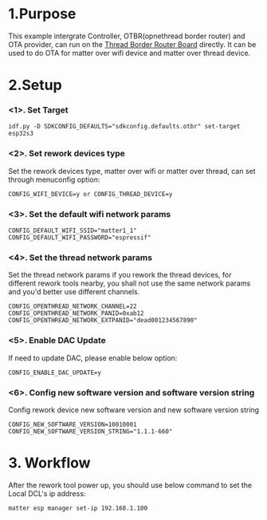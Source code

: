 # 1.Purpose
This example intergrate Controller, OTBR(opnethread border router) and OTA provider, can run on the [Thread Border Router Board](https://docs.espressif.com/projects/esp-thread-br/en/latest/hardware_platforms.html) directly. It can be used to do OTA for matter over wifi device and matter over thread device.

# 2.Setup
### <1>. Set Target

```
idf.py -D SDKCONFIG_DEFAULTS="sdkconfig.defaults.otbr" set-target esp32s3
```

### <2>. Set rework devices type
Set the rework devices type, matter over wifi or matter over thread, can set through menuconfig option:
```
CONFIG_WIFI_DEVICE=y or CONFIG_THREAD_DEVICE=y
```

### <3>.  Set the default wifi network params
```
CONFIG_DEFAULT_WIFI_SSID="matter1_1"
CONFIG_DEFAULT_WIFI_PASSWORD="espressif"
```

### <4>. Set the thread network params
Set the thread network params if you rework the thread devices, for different rework tools nearby, you shall not use the same network params and you'd better use different channels.
```
CONFIG_OPENTHREAD_NETWORK_CHANNEL=22
CONFIG_OPENTHREAD_NETWORK_PANID=0xab12
CONFIG_OPENTHREAD_NETWORK_EXTPANID="dead001234567890"
```

### <5>. Enable DAC Update
If need to update DAC, please enable below option:
```
CONFIG_ENABLE_DAC_UPDATE=y
```

### <6>. Config new software version and software version string
Config rework device new software version and new software version string
```
CONFIG_NEW_SOFTWARE_VERSION=10010001
CONFIG_NEW_SOFTWARE_VERSION_STRING="1.1.1-660"
```

# 3. Workflow
After the rework tool power up, you should use below command to set the Local DCL's ip address:
```
matter esp manager set-ip 192.168.1.100
```
